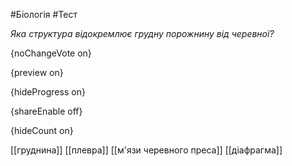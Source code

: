 #Біологія #Тест

*Яка структура відокремлює грудну порожнину від черевної?*

{noChangeVote on}

{preview on}

{hideProgress on}

{shareEnable off}

{hideCount on}

[[груднина]]
[[плевра]]
[[м'язи черевного преса]]
[[діафрагма]]
